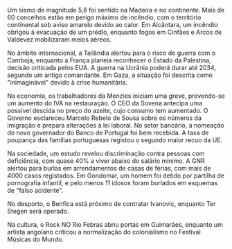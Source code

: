 Um sismo de magnitude 5,8 foi sentido na Madeira e no continente. Mais de 60 concelhos estão em perigo máximo de incêndio, com o território continental sob aviso amarelo devido ao calor. Em Alcântara, um incêndio obrigou à evacuação de um prédio, enquanto fogos em Cinfães e Arcos de Valdevez mobilizaram meios aéreos.

No âmbito internacional, a Tailândia alertou para o risco de guerra com o Camboja, enquanto a França planeia reconhecer o Estado da Palestina, decisão criticada pelos EUA. A guerra na Ucrânia poderá durar até 2034, segundo um antigo comandante. Em Gaza, a situação foi descrita como "inimaginável" devido à crise humanitária.

Na economia, os trabalhadores da Menzies iniciam uma greve, prevendo-se um aumento do IVA na restauração. O CEO da Sovena antecipa uma possível descida no preço do azeite, cujo consumo tem aumentado. O Governo esclareceu Marcelo Rebelo de Sousa sobre os números da imigração e prepara alterações à lei laboral. No setor bancário, a nomeação do novo governador do Banco de Portugal foi bem recebida. A taxa de poupança das famílias portuguesas registou o segundo maior recuo da UE.

Na sociedade, um estudo revelou discriminação contra pessoas com deficiência, com quase 40% a viver abaixo do salário mínimo. A GNR alertou para burlas em arrendamentos de casas de férias, com mais de 4000 casos registados. Em Gondomar, um homem foi detido por partilha de pornografia infantil, e pelo menos 11 idosos foram burlados em esquemas de "falso acidente".

No desporto, o Benfica está próximo de contratar Ivanovic, enquanto Ter Stegen será operado.

Na cultura, o Rock NO Rio Febras abriu portas em Guimarães, enquanto um artista angolano criticou a normalização do colonialismo no Festival Músicas do Mundo.
